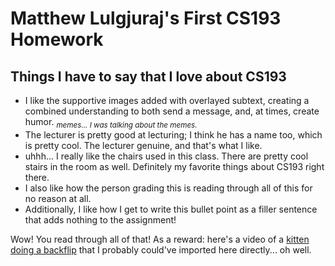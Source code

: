 # Matthew Lulgjuraj's First CS193 Homework

## Things I have to say that I love about CS193
- I like the supportive images added with overlayed subtext, creating a combined understanding to both send a message, and, at times, create humor.
<sub>_memes... I was talking about the memes._</sub>
- The lecturer is pretty good at lecturing; I think he has a name too, which is pretty cool. The lecturer genuine, and that's what I like.
- uhhh... I really like the chairs used in this class. There are pretty cool stairs in the room as well. Definitely my favorite things about CS193 right there.
- I also like how the person grading this is reading through all of this for no reason at all.
- Additionally, I like how I get to write this bullet point as a filler sentence that adds nothing to the assignment!



Wow! You read through all of that! As a reward: here's a video of a [kitten doing a backflip](https://bit.ly/KittenDoingABackflip) that I probably could've imported here directly... oh well.
